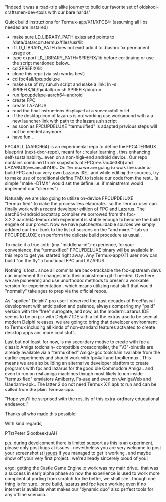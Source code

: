 "Indeed it was a road-trip alike journey to build our favorite set of oldskool-craftsmen-dev-tools with our bare hands"

Quick build instructions for Termux-app/X11/XFCE4: (assuming all libs needed are installed)
- make sure LD_LIBRARY_PATH exists and points to /data/data/com.termux/files/usr/lib
- if LD_LIBRARY_PATH does not exist add it to .bashrc for permanent usage or..
- type export LD_LIBRARY_PATH=$PREFIX/lib before continuing or use the script mentioned below..
- cd $PREFIX/lib
- clone this repo (via ssh works best) 
- cd fpc4all/fpcupdeluxe
- make use of my run.sh script and make a link: ln -s $PREFIX/lib/fpc4all/run.sh $PREFIX/bin/run  
- run fpcupdeluxe-aarch64-android
- create FPC
- create LAZARUS
- read the final instructions displayed at a successfull build
- if the desktop icon of lazarus is not working use workaround with a a new launcher-link with path to the lazarus.sh script
- as soon as FPCUPDELUXE "termuxified" is adapted previous steps will not be needed anymore..
- have fun..

 FPC4ALL (AARCH64) is an experimental repo to define the FPC4TERMUX blueprint (next-door-repo), meant
 for circular learning.. thus enhancing self-sustainability.. even on a non-high-end android device..
 Our repo contains combined trunk snapshots of FPC(rev.7ac4e38b) and LAZARUS(rev.aeca9749)..
 On Termux we are going to work the code to build FPC and our very own Lazarus IDE.. and while
 editing the sources, try to make use of conditional define TMX to isolate our code from the rest..
 (a simple "make -DTMX" would set the define i.e. if mainstream would implement our "cherries")
 
 Naturally we are also going to utilize on-device FPCUPDELUXE "termuxified" to make the process less
 elaborate.. so the Termux user can finally work with a recent developer edition of FPC and Lazarus.
 The aarch64-android bootstrap compiler we borrowed from the fpc-3.2.2.aarch64-termux.deb experiment
 is stable enough to become the build engine of our project.
 Now we have patched/buildable sources we simply addded our tmx-trunk to the list of sources on the
 "and more.."-tab so FPCUPDELUXE can perform the delicate build procedure as usual..

 To make it a true ootb-(my "middlename")-experience, for your convenience, the "termuxified"
 FPCUPDELUXE binary will be available in this repo to get you started right away..
 Any Termux-app/X11 user now can build "on the fly" a functional FPC and LAZARUS..
 
 Nothing is lost.. since all commits are back-trackable the fpc-upstream devs can implement the changes
 into their mainstream git if needed. Overhere we are pioneering and use unorthodox methods to present
 a workable version for experimentation.. which means utilizing neat stuff that would "normally" take ages
 to prep via the official repos..
  
 As "spoiled" Delphi7-pro user I observed the past decades of FreePascal development with
 anticipation and patience, always comparing my "paid" version with the "free" surrogate, and
 now, as the modern Lazarus IDE seems to be on par with Delphi7 IDE with a lot the extras also to be
 seen at modern Delphi releases, we are going to bring that developer environment to Termux including
 all kinds of non-standard features activated to create desktop apps and more cool stuff..

 Last but not least, for now, is my secondary motive to create with fpc a classic Amiga toolchain-
 compatible crosscompiler, the "V3"-binutils are already available via a "termuxified" Amiga-gcc
 toolchain available from the earlier experiments and should work with fpc4all and fpc4termux..
 This means we are also building an alternative developer platform to create programs with fpc
 and lazarus for the good ole Commodore Amiga.. and even to run on real amiga machines though most
 likely to run inside "termuxified" emulators Amiberry, Fs-uae and even on vAmigaWeb and Uae4arm-apk..
 The latter 2 do not need Termux X11 apk to run and can be called from the plain Termux-app. 

"Hope you'll be surprised with the results of this extra-ordinary educational endeavor.."

Thanks all who made this possible!

With kind regards,

PTz(Peter Slootbeek)uAH

p.s. during development there is limited support as this is an experiment, please only post bugs at issues..
nevertheless you are very welcome to post your screenshot at [issues](https://github.com/PTz0uAH/fpc4all/issues/1)
if you managed to get it working.. and maybe show off your very first project.. we're already sincerely proud of you!

ergo: getting the Castle Game Engine to work was my main drive.. that was a success in early alpha phase so
now the experience is used to work more complient at porting from scratch for the better, we shall see..
though one thing is for sure.. once build, lazarus and fpc keep working even if no internet is available 
what makes our "dynamic duo" also perfect tools for any offline scenario..


